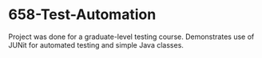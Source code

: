 # 658-Test-Automation

Project was done for a graduate-level testing course. Demonstrates use of JUNit for automated testing and simple Java classes.
